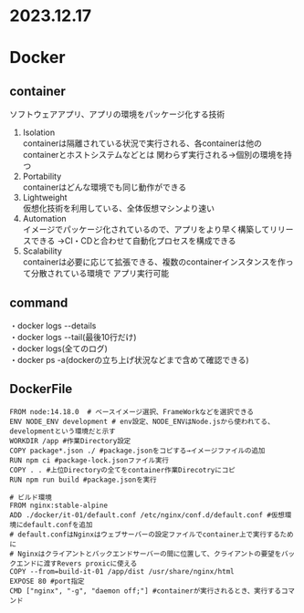 2023.12.17
=============
# Docker

## container
ソフトウェアアプリ、アプリの環境をパッケージ化する技術
1. Isolation<br>
containerは隔離されている状況で実行される、各containerは他のcontainerとホストシステムなどとは
関わらず実行される→個別の環境を持つ
2. Portability<br>
containerはどんな環境でも同じ動作ができる
3. Lightweight<br>
仮想化技術を利用している、全体仮想マシンより速い
4. Automation<br>
イメージでパッケージ化されているので、アプリをより早く構築してリリースできる
→CI・CDと合わせて自動化プロセスを構成できる
5. Scalability<br>
containerは必要に応じて拡張できる、複数のcontainerインスタンスを作って分散されている環境で
アプリ実行可能

## command
・docker logs --details<br>
・docker logs --tail(最後10行だけ)<br>
・docker logs(全てのログ)<br>
・docker ps -a(dockerの立ち上げ状況などまで含めて確認できる)<br>

## DockerFile
```shell
FROM node:14.18.0  # ベースイメージ選択、FrameWorkなどを選択できる
ENV NODE_ENV development # env設定、NODE_ENVはNode.jsから使われてる、developmentという環境だと示す
WORKDIR /app #作業Directory設定
COPY package*.json ./ #package.jsonをコピする→イメージファイルの追加
RUN npm ci #package-lock.jsonファイル実行
COPY . . #上位Directoryの全てをcontainer作業Direcotryにコピ
RUN npm run build #package.jsonを実行

# ビルド環境
FROM nginx:stable-alpine
ADD ./docker/it-01/default.conf /etc/nginx/conf.d/default.conf #仮想環境にdefault.confを追加
# default.confはNginxはウェブサーバーの設定ファイルでcontainer上で実行するために
# Nginxはクライアントとバックエンドサーバーの間に位置して、クライアントの要望をバックエンドに渡すRevers proxicに使える
COPY --from=build-it-01 /app/dist /usr/share/nginx/html
EXPOSE 80 #port指定
CMD ["nginx", "-g", "daemon off;"] #containerが実行されるとき、実行するコマンド
```